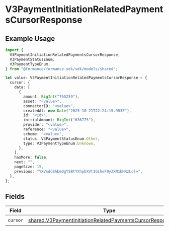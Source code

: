 # V3PaymentInitiationRelatedPaymentsCursorResponse

## Example Usage

```typescript
import {
  V3PaymentInitiationRelatedPaymentsCursorResponse,
  V3PaymentStatusEnum,
  V3PaymentTypeEnum,
} from "@formance/formance-sdk/sdk/models/shared";

let value: V3PaymentInitiationRelatedPaymentsCursorResponse = {
  cursor: {
    data: [
      {
        amount: BigInt("765259"),
        asset: "<value>",
        connectorID: "<value>",
        createdAt: new Date("2025-10-21T22:24:15.953Z"),
        id: "<id>",
        initialAmount: BigInt("636775"),
        provider: "<value>",
        reference: "<value>",
        scheme: "<value>",
        status: V3PaymentStatusEnum.Other,
        type: V3PaymentTypeEnum.Unknown,
      },
    ],
    hasMore: false,
    next: "",
    pageSize: 15,
    previous: "YXVsdCBhbmQgYSBtYXhpbXVtIG1heF9yZXN1bHRzLol=",
  },
};
```

## Fields

| Field                                                                                                                                                 | Type                                                                                                                                                  | Required                                                                                                                                              | Description                                                                                                                                           |
| ----------------------------------------------------------------------------------------------------------------------------------------------------- | ----------------------------------------------------------------------------------------------------------------------------------------------------- | ----------------------------------------------------------------------------------------------------------------------------------------------------- | ----------------------------------------------------------------------------------------------------------------------------------------------------- |
| `cursor`                                                                                                                                              | [shared.V3PaymentInitiationRelatedPaymentsCursorResponseCursor](../../../sdk/models/shared/v3paymentinitiationrelatedpaymentscursorresponsecursor.md) | :heavy_check_mark:                                                                                                                                    | N/A                                                                                                                                                   |